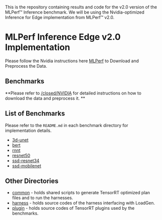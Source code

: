
This is the repository containing results and code for the v2.0 version of the MLPerf™ Inference benchmark.
We will be using the Nvidia-optimized Inference for Edge implementation from MLPerf™ v2.0.

# MLPerf Inference Edge v2.0 Implementation
Please follow the Nvidia instructions here [MLPerf](https://mlcommons.org/en/) to Download and Preprocess the Data. 

## Benchmarks
**Please refer to [/closed/NVIDIA](closed/NVIDIA.README.md) for detailed instructions on how to download the data and preprocess it. **

## List of Benchmarks

Please refer to the `README.md` in each benchmark directory for implementation details.
- [3d-unet](closed/NVIDIA/code/3d-unet/tensorrt/README.md)
- [bert](closed/NVIDIA/code/bert/tensorrt/README.md)
- [rnnt](closed/NVIDIA/code/rnnt/tensorrt/README.md)
- [resnet50](closed/NVIDIA/code/resnet50/tensorrt/README.md)
- [ssd-resnet34](closed/NVIDIA/code/ssd-resnet34/tensorrt/README.md)
- [ssd-mobilenet](closed/NVIDIA/code/ssd-mobilenet/tensorrt/README.md)

## Other Directories

- [common](closed/NVIDIA/code/common) - holds shared scripts to generate TensorRT optimized plan files and to run the harnesses.
- [harness](closed/NVIDIA/code/harness) - holds source codes of the harness interfacing with LoadGen.
- [plugin](closed/NVIDIA/code/plugin) - holds source codes of TensorRT plugins used by the benchmarks.

